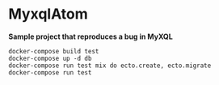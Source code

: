 # MyxqlAtom

**Sample project that reproduces a bug in MyXQL**

```
docker-compose build test
docker-compose up -d db
docker-compose run test mix do ecto.create, ecto.migrate
docker-compose run test
```
